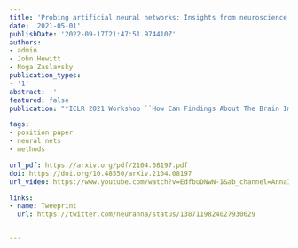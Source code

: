 ```yaml
---
title: 'Probing artificial neural networks: Insights from neuroscience'
date: '2021-05-01'
publishDate: '2022-09-17T21:47:51.974410Z'
authors:
- admin
- John Hewitt
- Noga Zaslavsky
publication_types:
- '1'
abstract: ''
featured: false
publication: "*ICLR 2021 Workshop ``How Can Findings About The Brain Improve AI Systems?''*"

tags:
- position paper
- neural nets
- methods

url_pdf: https://arxiv.org/pdf/2104.08197.pdf
doi: https://doi.org/10.48550/arXiv.2104.08197
url_video: https://www.youtube.com/watch?v=EdfbuDNwN-I&ab_channel=AnnaIvanova

links:
- name: Tweeprint
  url: https://twitter.com/neuranna/status/1387119824027930629


---
```

